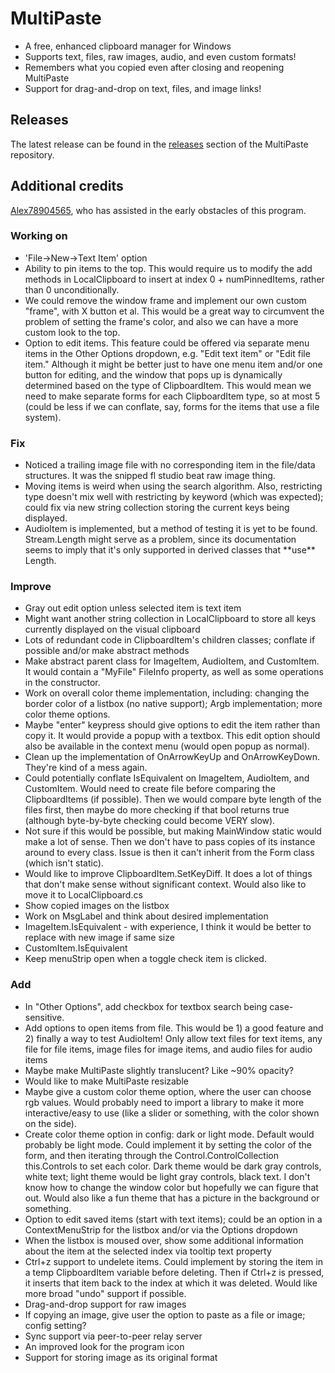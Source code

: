﻿<h1> MultiPaste </h1>
<ul>
  <li>A free, enhanced clipboard manager for Windows</li>
  <li>Supports text, files, raw images, audio, and even custom formats!</li>
  <li>Remembers what you copied even after closing and reopening MultiPaste</li>
  <li>Support for drag-and-drop on text, files, and image links!</li>
</ul>

<h2> Releases </h2>
The latest release can be found in the <a href="https://github.com/bvancamp99/MultiPaste/releases">releases</a> section of the MultiPaste repository.

<h2> Additional credits </h2>
<a href="https://github.com/Alex78904565">Alex78904565</a>, who has assisted in the early obstacles of this program.

<h3> Working on </h3>
<ul>
  <li>'File->New->Text Item' option</li>
  <li>Ability to pin items to the top.  This would require us to modify the add methods in LocalClipboard to insert at index 0 + numPinnedItems, rather than 0 unconditionally.</li>
  <li>We could remove the window frame and implement our own custom "frame", with X button et al.  This would be a great way to circumvent the problem of setting the frame's color, and also we can have a more custom look to the top.</li>
  <li>Option to edit items.  This feature could be offered via separate menu items in the Other Options dropdown, e.g. "Edit text item" or "Edit file item."  Although it might be better just to have one menu item and/or one button for editing, and the window that pops up is dynamically determined based on the type of ClipboardItem.  This would mean we need to make separate forms for each ClipboardItem type, so at most 5 (could be less if we can conflate, say, forms for the items that use a file system).</li>
  
</ul>

<h3> Fix </h3>
<ul>
  <li>Noticed a trailing image file with no corresponding item in the file/data structures.  It was the snipped fl studio beat raw image thing.</li>
  <li>Moving items is weird when using the search algorithm.  Also, restricting type doesn't mix well with restricting by keyword (which was expected); could fix via new string collection storing the current keys being displayed.</li>
  <li>AudioItem is implemented, but a method of testing it is yet to be found.  Stream.Length might serve as a problem, since its documentation seems to imply that it's only supported in derived classes that **use** Length.</li>
</ul>

<h3> Improve </h3>
<ul>
  <li>Gray out edit option unless selected item is text item</li>
  <li>Might want another string collection in LocalClipboard to store all keys currently displayed on the visual clipboard</li>
  <li>Lots of redundant code in ClipboardItem's children classes; conflate if possible and/or make abstract methods</li>
  <li>Make abstract parent class for ImageItem, AudioItem, and CustomItem.  It would contain a "MyFile" FileInfo property, as well as some operations in the constructor.</li>
  <li>Work on overall color theme implementation, including: changing the border color of a listbox (no native support); Argb implementation; more color theme options.</li>
  <li>Maybe "enter" keypress should give options to edit the item rather than copy it.  It would provide a popup with a textbox.  This edit option should also be available in the context menu (would open popup as normal).</li>
  <li>Clean up the implementation of OnArrowKeyUp and OnArrowKeyDown.  They're kind of a mess again.</li>
  <li>Could potentially conflate IsEquivalent on ImageItem, AudioItem, and CustomItem.  Would need to create file before comparing the ClipboardItems (if possible).  Then we would compare byte length of the files first, then maybe do more checking if that bool returns true (although byte-by-byte checking could become VERY slow).</li>
  <li>Not sure if this would be possible, but making MainWindow static would make a lot of sense.  Then we don't have to pass copies of its instance around to every class.  Issue is then it can't inherit from the Form class (which isn't static).</li>
  <li>Would like to improve ClipboardItem.SetKeyDiff.  It does a lot of things that don't make sense without significant context.  Would also like to move it to LocalClipboard.cs</li>
  <li>Show copied images on the listbox</li>
  <li>Work on MsgLabel and think about desired implementation</li>
  <li>ImageItem.IsEquivalent - with experience, I think it would be better to replace with new image if same size</li>
  <li>CustomItem.IsEquivalent</li>
  <li>Keep menuStrip open when a toggle check item is clicked.</li>
</ul>

<h3> Add </h3>
<ul>
  <li>In "Other Options", add checkbox for textbox search being case-sensitive.</li>
  <li>Add options to open items from file.  This would be 1) a good feature and 2) finally a way to test AudioItem!  Only allow text files for text items, any file for file items, image files for image items, and audio files for audio items</li>
  <li>Maybe make MultiPaste slightly translucent?  Like ~90% opacity?</li>
  <li>Would like to make MultiPaste resizable</li>
  <li>Maybe give a custom color theme option, where the user can choose rgb values.  Would probably need to import a library to make it more interactive/easy to use (like a slider or something, with the color shown on the side).</li>
  <li>Create color theme option in config: dark or light mode.  Default would probably be light mode.  Could implement it by setting the color of the form, and then iterating through the Control.ControlCollection this.Controls to set each color.  Dark theme would be dark gray controls, white text; light theme would be light gray controls, black text.  I don't know how to change the window color but hopefully we can figure that out.  Would also like a fun theme that has a picture in the background or something.</li>
  <li>Option to edit saved items (start with text items); could be an option in a ContextMenuStrip for the listbox and/or via the Options dropdown</li>
  <li>When the listbox is moused over, show some additional information about the item at the selected index via tooltip text property</li>
  <li>Ctrl+z support to undelete items.  Could implement by storing the item in a temp ClipboardItem variable before deleting.  Then if Ctrl+z is pressed, it inserts that item back to the index at which it was deleted.  Would like more broad "undo" support if possible.</li>
  <li>Drag-and-drop support for raw images</li>
  <li>If copying an image, give user the option to paste as a file or image; config setting?</li>
  <li>Sync support via peer-to-peer relay server</li>
  <li>An improved look for the program icon</li>
  <li>Support for storing image as its original format</li>
</ul>
